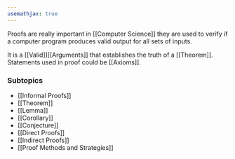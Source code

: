 ```yaml
---
usemathjax: true
---
```


Proofs are really important in [[Computer Science]] they are used to verify if a computer program produces valid output for all sets of inputs.

It is a [[Valid]][[Arguments]] that establishes the truth of a [[Theorem]].
Statements used in proof could be [[Axioms]].

### Subtopics
- [[Informal Proofs]]
- [[Theorem]]
- [[Lemma]]
- [[Corollary]]
- [[Conjecture]]
- [[Direct Proofs]]
- [[Indirect Proofs]]
- [[Proof Methods and Strategies]]


